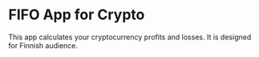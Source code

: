 # FIFO App for Crypto

This app calculates your cryptocurrency profits and losses. It is designed for Finnish audience.



